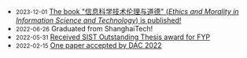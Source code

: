 <!-- An empty line is needed before the item -->
- <small>2023-12-01</small> [The book "信息科学技术伦理与道德" (*Ethics and Morality in Information Science and Technology*) is published!](/news/2023/12/ethics_book.html)
- <small>2022-06-26</small> Graduated from ShanghaiTech!
- <small>2022-05-31</small> [Received SIST Outstanding Thesis award for FYP](https://toast-lab.sist.shanghaitech.edu.cn/2022/05/31/2022-05-31-haoran-FYP/)
- <small>2022-02-15</small> [One paper accepted by DAC 2022](https://toast-lab.sist.shanghaitech.edu.cn/2022/02/15/2022-02-15-NobLSM-accepted/)
